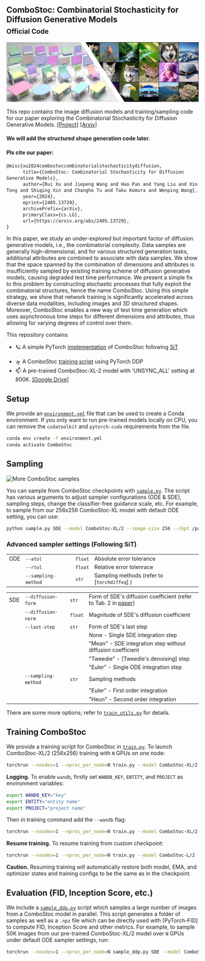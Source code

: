 ## ComboStoc: Combinatorial Stochasticity for Diffusion Generative Models<br><sub>Official Code</sub>



![ComboStoc samples](visuals/teaser.png)

This repo contains the image diffusion models and training/sampling code for our paper exploring 
the Combinatorial Stochasticity for Diffusion Generative Models. [[Project]](https://ruixu.me/html/ComboStoc/index.html) [[Arxiv]](https://arxiv.org/abs/2405.13729)

#### We will add the structured shape generation code later.

#### Pls cite our paper:
```
@misc{xu2024combostoccombinatorialstochasticitydiffusion,
      title={ComboStoc: Combinatorial Stochasticity for Diffusion Generative Models}, 
      author={Rui Xu and Jiepeng Wang and Hao Pan and Yang Liu and Xin Tong and Shiqing Xin and Changhe Tu and Taku Komura and Wenping Wang},
      year={2024},
      eprint={2405.13729},
      archivePrefix={arXiv},
      primaryClass={cs.LG},
      url={https://arxiv.org/abs/2405.13729}, 
}
```



In this paper, we study an under-explored but important factor of diffusion generative models, i.e., the combinatorial complexity. Data samples are generally high-dimensional, and for various structured generation tasks, additional attributes are combined to associate with data samples. We show that the space spanned by the combination of dimensions and attributes is insufficiently sampled by existing training scheme of diffusion generative models, causing degraded test time performance. We present a simple fix to this problem by constructing stochastic processes that fully exploit the combinatorial structures, hence the name ComboStoc. Using this simple strategy, we show that network training is significantly accelerated across diverse data modalities, including images and 3D structured shapes. Moreover, ComboStoc enables a new way of test time generation which uses asynchronous time steps for different dimensions and attributes, thus allowing for varying degrees of control over them.


This repository contains:   

* 🪐 A simple PyTorch [implementation](models.py) of ComboStoc following [SiT](https://github.com/willisma/SiT)
<!-- * ⚡️ Pre-trained class-conditional ComboStoc models trained on ImageNet 256x256 -->
* 🛸 A ComboStoc [training script](train.py) using PyTorch DDP
* 📫 A pre-trained ComboStoc-XL-2 model with 'UNSYNC_ALL' setting at 800K. [[Google Drive]](https://drive.google.com/drive/folders/1EgIIbiN1Xup_wgjh1ksL2UV8_Qj2O1Pq?usp=sharing)

## Setup



We provide an [`environment.yml`](environment.yml) file that can be used to create a Conda environment. If you only want 
to run pre-trained models locally on CPU, you can remove the `cudatoolkit` and `pytorch-cuda` requirements from the file.

```bash
conda env create -f environment.yml
conda activate ComboStoc
```


## Sampling 
![More ComboStoc samples](visuals/yingwu.drawio.png)

You can sample from ComboStoc checkpoints with [`sample.py`](sample.py). The script has various arguments to adjust sampler configurations (ODE & SDE), sampling steps, change the classifier-free guidance scale, etc. For example, to sample from
our 256x256 ComboStoc-XL model with default ODE setting, you can use:

```bash
python sample.py SDE --model ComboStoc-XL/2 --image-size 256 --ckpt /path/to/model.pt
```

### Advanced sampler settings (Following SiT)

|     |          |          |                         |
|-----|----------|----------|--------------------------|
| ODE | `--atol` | `float` |  Absolute error tolerance |
|     | `--rtol` | `float` | Relative error tolenrace |   
|     | `--sampling-method` | `str` | Sampling methods (refer to [`torchdiffeq`] ) |

|     |          |          |                         |
|-----|----------|----------|--------------------------|
| SDE | `--diffusion-form` | `str` | Form of SDE's diffusion coefficient (refer to Tab. 2 in [paper]()) |
|     | `--diffusion-norm` | `float` | Magnitude of SDE's diffusion coefficient |
|     | `--last-step` | `str` | Form of SDE's last step |
|     |               |       | None - Single SDE integration step |
|     |               |       | "Mean" - SDE integration step without diffusion coefficient |
|     |               |       | "Tweedie" - [Tweedie's denoising] step | 
|     |               |       | "Euler" - Single ODE integration step
|     | `--sampling-method` | `str` | Sampling methods |
|     |               |       | "Euler" - First order integration | 
|     |               |       | "Heun" - Second order integration | 

There are some more options; refer to [`train_utils.py`](train_utils.py) for details.

## Training ComboStoc

We provide a training script for ComboStoc in [`train.py`](train.py). To launch ComboStoc-XL/2 (256x256) training with `N` GPUs on 
one node:

```bash
torchrun --nnodes=1 --nproc_per_node=N train.py --model ComboStoc-XL/2 --data-path /path/to/imagenet/train
```

**Logging.** To enable `wandb`, firstly set `WANDB_KEY`, `ENTITY`, and `PROJECT` as environment variables:

```bash
export WANDB_KEY="key"
export ENTITY="entity name"
export PROJECT="project name"
```

Then in training command add the `--wandb` flag:

```bash
torchrun --nnodes=1 --nproc_per_node=N train.py --model ComboStoc-XL/2 --data-path /path/to/imagenet/train --wandb
```


**Resume training.** To resume training from custom checkpoint:

```bash
torchrun --nnodes=1 --nproc_per_node=N train.py --model ComboStoc-L/2 --data-path /path/to/imagenet/train --ckpt /path/to/model.pt
```

**Caution.** Resuming training will automatically restore both model, EMA, and optimizer states and training configs to be the same as in the checkpoint.

## Evaluation (FID, Inception Score, etc.)

We include a [`sample_ddp.py`](sample_ddp.py) script which samples a large number of images from a ComboStoc model in parallel. This script 
generates a folder of samples as well as a `.npz` file which can be directly used with [PyTorch-FID] to compute FID, Inception Score and
other metrics. For example, to sample 50K images from our pre-trained ComboStoc-XL/2 model over `N` GPUs under default ODE sampler settings, run:

```bash
torchrun --nnodes=1 --nproc_per_node=N sample_ddp.py SDE --model ComboStoc-XL/2 --num-fid-samples 50000
```
